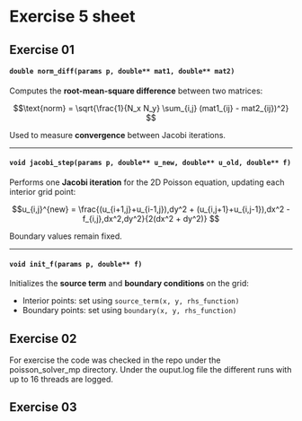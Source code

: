 # Exercise 5 sheet


## Exercise 01


#### `double norm_diff(params p, double** mat1, double** mat2)`

Computes the **root-mean-square difference** between two matrices:


$$\text{norm} = \sqrt{\frac{1}{N_x N_y} \sum_{i,j} (mat1_{ij} - mat2_{ij})^2} $$


Used to measure **convergence** between Jacobi iterations.

---

#### `void jacobi_step(params p, double** u_new, double** u_old, double** f)`

Performs one **Jacobi iteration** for the 2D Poisson equation, updating each interior grid point:


$$u_{i,j}^{new} = \frac{(u_{i+1,j}+u_{i-1,j}),dy^2 + (u_{i,j+1}+u_{i,j-1}),dx^2 - f_{i,j},dx^2,dy^2}{2(dx^2 + dy^2)} $$


Boundary values remain fixed.



---

#### `void init_f(params p, double** f)`

Initializes the **source term** and **boundary conditions** on the grid:

* Interior points: set using `source_term(x, y, rhs_function)`
* Boundary points: set using `boundary(x, y, rhs_function)`

## Exercise 02

For exercise the code was checked in the repo under the poisson_solver_mp directory. Under the ouput.log file the different runs with up to 16 threads are logged.



## Exercise 03


